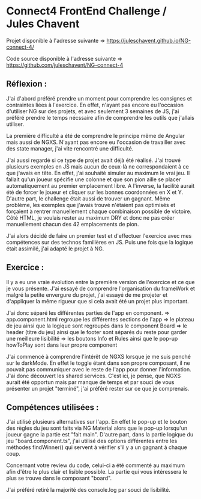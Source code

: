 # Connect4 FrontEnd Challenge / Jules Chavent
Projet disponible à l'adresse suivante 
    => https://juleschavent.github.io/NG-connect-4/

Code source disponible à l'adresse suivante
    => https://github.com/juleschavent/NG-connect-4

## Réflexion :

J'ai d'abord préféré prendre un moment pour comprendre les consignes et contraintes liées à l'exercice.
En effet, n'ayant pas encore eu l'occasion d'utiliser NG sur des projets, et avec seulement 3 semaines de JS, j'ai préféré prendre le temps nécssaire afin de comprendre les outils que j'allais utiliser.

La première difficulté a été de comprendre le principe même de Angular mais aussi de NGXS. N'ayant pas encore eu l'occasion de travailler avec des state manager, j'ai vite rencontré une difficulté.

J'ai aussi regardé si ce type de projet avait déjà été réalisé. J'ai trouvé plusieurs exemples en JS mais aucun de ceux-là ne correspondaient à ce que j'avais en tête. En effet, j'ai souhaité simuler au maximum le vrai jeu. Il fallait qu'un joueur spécifie une colonne et que son pion aille se placer automatiquement au premier emplacement libre. A l'inverse, la facilité aurait été de forcer le joueur et cliquer sur les bonnes coordonnées en X et Y.
D'autre part, le challenge était aussi de trouver un gagnant. Même problème, les exemples que j'avais trouvé n'étaient pas optimisés et forçaient à rentrer manuellement chaque combinaison possible de victoire.
Côté HTML, je voulais rester au maximum DRY et donc ne pas créer manuellement chacun des 42 emplacements de pion.

J'ai alors décidé de faire un premier test et d'effectuer l'exercice avec mes compétences sur des technos familières en JS.
Puis une fois que la logique était assimilé, j'ai adapté le projet à NG.


## Exercice :

Il y a eu une vraie évolution entre la première version de l'exercice et ce que je vous présente. J'ai essayé de comprendre l'organisation du frameWork et malgré la petite envergure du projet, j'ai essayé de me projeter et d'appliquer la même rigueur que si cela avait été un projet plus important.

J'ai donc séparé les différentes parties de l'app en component.
    => app.component.html regroupe les différentes sections de l'app
    => le plateau de jeu ainsi que la logique sont regroupés dans le component Board
    => le header (titre du jeu) ainsi que le footer sont séparés du reste pour garder une meilleure lisibilité
    => les boutons Info et Rules ainsi que le pop-up howToPlay sont dans leur propre component

J'ai commencé à comprendre l'intérêt de NGXS lorsque je me suis penché sur le darkMode. En effet le toggle étant dans son propre composant, il ne pouvait pas communiquer avec le reste de l'app pour donner l'information.
J'ai donc découvert les shared services.
C'est ici, je pense, que NGXS aurait été opportun mais par manque de temps et par souci de vous présenter un projet "terminé", j'ai préféré rester sur ce que je comprenais.

## Compétences utilisées :

J'ai utilisé plusieurs alternatives sur l'app. En effet le pop-up et le bouton des règles du jeu sont faits via NG Material alors que le pop-up lorsqu'un joueur gagne la partie est "fait main".
D'autre part, dans la partie logique du jeu "board.component.ts", j'ai utilisé des options différentes entre les méthodes findWinner() qui servent à vérifier s'il y a un gagnant à chaque coup.


Concernant votre review du code, celui-ci a été commenté au maximum afin d'être le plus clair et lisible possible. La partie qui vous intéressera le plus se trouve dans le composant "board".

J'ai préféré retiré la majorité des console.log par souci de lisibilité.